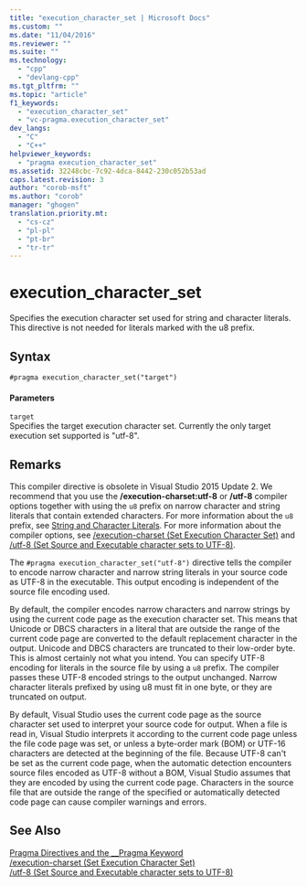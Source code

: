 ```yaml
---
title: "execution_character_set | Microsoft Docs"
ms.custom: ""
ms.date: "11/04/2016"
ms.reviewer: ""
ms.suite: ""
ms.technology: 
  - "cpp"
  - "devlang-cpp"
ms.tgt_pltfrm: ""
ms.topic: "article"
f1_keywords: 
  - "execution_character_set"
  - "vc-pragma.execution_character_set"
dev_langs: 
  - "C"
  - "C++"
helpviewer_keywords: 
  - "pragma execution_character_set"
ms.assetid: 32248cbc-7c92-4dca-8442-230c052b53ad
caps.latest.revision: 3
author: "corob-msft"
ms.author: "corob"
manager: "ghogen"
translation.priority.mt: 
  - "cs-cz"
  - "pl-pl"
  - "pt-br"
  - "tr-tr"
---
```

# execution_character_set
Specifies the execution character set used for string and character literals. This directive is not needed for literals marked with the u8 prefix.  
  
## Syntax  
  
```  
#pragma execution_character_set("target")  
```  
  
#### Parameters  
 `target`  
 Specifies the target execution character set. Currently the only target execution set supported is "utf-8".  
  
## Remarks  
 This compiler directive is obsolete in Visual Studio 2015 Update 2. We recommend that you use the **/execution-charset:utf-8** or **/utf-8** compiler options together with using the `u8` prefix on narrow character and string literals that contain extended characters. For more information about the `u8` prefix, see [String and Character Literals](../cpp/string-and-character-literals-cpp.md). For more information about the compiler options, see [/execution-charset (Set Execution Character Set)](../build/reference/execution-charset-set-execution-character-set.md) and [/utf-8 (Set Source and Executable character sets to UTF-8)](../build/reference/utf-8-set-source-and-executable-character-sets-to-utf-8.md).  
  
 The `#pragma execution_character_set("utf-8")` directive tells the compiler to encode narrow character and narrow string literals in your source code as UTF-8 in the executable. This output encoding is independent of the source file encoding used.  
  
 By default, the compiler encodes narrow characters and narrow strings by using the current code page as the execution character set. This means that Unicode or DBCS characters in a literal that are outside the range of the current code page are converted to the default replacement character in the output. Unicode and DBCS characters are truncated to their low-order byte. This is almost certainly not what you intend. You can specify UTF-8 encoding for literals in the source file by using a `u8` prefix. The compiler passes these UTF-8 encoded strings to the output unchanged. Narrow character literals prefixed by using u8 must fit in one byte, or they are truncated on output.  
  
 By default, Visual Studio uses the current code page as the source character set used to interpret your source code for output. When a file is read in, Visual Studio interprets it according to the current code page unless the file code page was set, or unless a byte-order mark (BOM) or UTF-16 characters are detected at the beginning of the file. Because UTF-8 can't be set as the current code page, when the automatic detection encounters source files encoded as UTF-8 without a BOM, Visual Studio assumes that they are encoded by using the current code page. Characters in the source file that are outside the range of the specified or automatically detected code page can cause compiler warnings and errors.  
  
## See Also  
 [Pragma Directives and the __Pragma Keyword](../preprocessor/pragma-directives-and-the-pragma-keyword.md)   
 [/execution-charset (Set Execution Character Set)](../build/reference/execution-charset-set-execution-character-set.md)   
 [/utf-8 (Set Source and Executable character sets to UTF-8)](../build/reference/utf-8-set-source-and-executable-character-sets-to-utf-8.md)